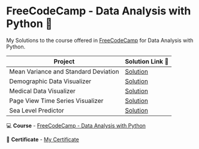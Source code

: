 # FreeCodeCamp - Data Analysis with Python :snake:
My Solutions to the course offered in [FreeCodeCamp](https://www.freecodecamp.org/) for Data Analysis with Python.

| Project | Solution Link :link:|
| --- | --- |
| Mean Variance and Standard Deviation | [Solution](https://github.com/mpalov/Data-Analysis-with-Python/blob/main/mean_var_std/mean_var_std.py) |
| Demographic Data Visualizer | [Solution](https://github.com/mpalov/Data-Analysis-with-Python/blob/main/demographic_data_analyzer/demographic_data_analyzer.py)
| Medical Data Visualizer | [Solution](https://github.com/mpalov/Data-Analysis-with-Python/blob/main/medical_data_visualizer/medical_data_visualizer.py) |
| Page View Time Series Visualizer | [Solution](https://github.com/mpalov/Data-Analysis-with-Python/blob/main/time_series_visualizer/time_series_visualizer.py) |
| Sea Level Predictor | [Solution](https://github.com/mpalov/Data-Analysis-with-Python/blob/main/sea_level_predictor/sea_level_predictor.py) |

:computer: **Course** - [FreeCodeCamp - Data Analysis with Python](https://www.freecodecamp.org/learn/data-analysis-with-python/data-analysis-with-python-course/)

:page_facing_up: **Certificate** - [My Certificate](https://www.freecodecamp.org/certification/m_palov/data-analysis-with-python-v7)
